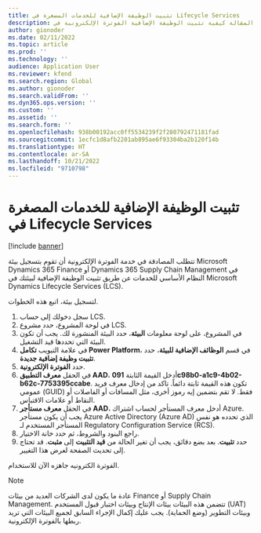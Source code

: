 ```yaml
---
title: تثبيت الوظيفة الإضافية للخدمات المصغرة في Lifecycle Services
description: تشرح هذه المقالة كيفية تثبيت الوظيفة الإضافية الفوترة الإلكترونية في Microsoft Dynamics ‏Lifecycle Services ‏(LCS).
author: gionoder
ms.date: 02/11/2022
ms.topic: article
ms.prod: ''
ms.technology: ''
audience: Application User
ms.reviewer: kfend
ms.search.region: Global
ms.author: gionoder
ms.search.validFrom: ''
ms.dyn365.ops.version: ''
ms.custom: ''
ms.assetid: ''
ms.search.form: ''
ms.openlocfilehash: 938b00192acc0ff5534239f2f280792471181fad
ms.sourcegitcommit: 1ecfc1d8afb2201ab895ae6f93304ba2b120f14b
ms.translationtype: HT
ms.contentlocale: ar-SA
ms.lasthandoff: 10/21/2022
ms.locfileid: "9710798"
---
```

# <a name="install-the-add-in-for-microservices-in-lifecycle-services"></a>تثبيت الوظيفة الإضافية للخدمات المصغرة في Lifecycle Services

[!include [banner](../includes/banner.md)]

تتطلب المصادقة في خدمة الفوترة الإلكترونية أن تقوم بتسجيل بيئة Microsoft Dynamics 365‎ Finance أو Dynamics 365 Supply Chain Management في النظام الأساسي للخدمات عن طريق تثبيت الوظيفة الإضافية لبيئتك في Microsoft Dynamics ‏Lifecycle Services ‏(LCS).

لتسجيل بيئة، اتبع هذه الخطوات.

1. سجل دخولك إلى حساب LCS.
2. في لوحة المشروع، حدد مشروع LCS.
2. في المشروع، على لوحة معلومات **البيئة**، حدد البيئة المنشورة لك. يجب أن تكون البيئة التي تحددها قيد التشغيل.
3. في علامة التبويب **تكامل Power Platform**، في قسم **الوظائف الإضافية للبيئة**، حدد **تثبيت وظيفة إضافية جديدة**.
4. حدد **الفوترة الإلكترونية**.
5. في الحقل **معرف التطبيق AAD**، أدخل القيمة الثابتة **091c98b0-a1c9-4b02-b62c-7753395ccabe**. تكون هذه القيمة ثابتة دائماً. تاكد من إدخال معرف فريد عمومي (GUID) فقط. لا تقم بتضمين إيه رموز أخرى، مثل المسافات أو الفاصلات أو النقاط أو علامات الاقتباس.
6. في الحقل **معرف مستأجر AAD**، أدخل معرف المستأجر لحساب اشتراك Azure. يجب أن يكون مستأجر Azure Active Directory (Azure AD) الذي تحدده هو نفس المستأجر المستخدم لـ Regulatory Configuration Service (RCS).
7. راجع البنود والشروط، ثم حدد خانة الاختيار.
8. حدد **تثبيت**. بعد بضع دقائق، يجب أن تغير الحالة من **قيد التثبيت** إلى **مثبت**. قد تحتاج إلى تحديث الصفحة لعرض هذا التغيير.

الفوترة الكترونيه جاهزه الآن للاستخدام.

> [!NOTE]
> عادة ما يكون لدى الشركات العديد من بيئات Finance أو Supply Chain Management. تتضمن هذه البيئات بيئات الإنتاج وبيئات اختبار قبول المستخدم (UAT) وبيئات التطوير (وضع الحماية). يجب عليك إكمال الإجراء السابق لجميع البيئات التي تريد ربطها بالفوترة الإلكترونية.
